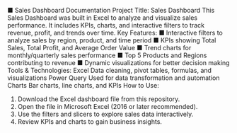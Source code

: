 ■ Sales Dashboard Documentation
Project Title: Sales Dashboard
This Sales Dashboard was built in Excel to analyze and visualize sales performance. It includes
KPIs, charts, and interactive filters to track revenue, profit, and trends over time.
Key Features:
■ Interactive filters to analyze sales by region, product, and time period
■ KPIs showing Total Sales, Total Profit, and Average Order Value
■ Trend charts for monthly/quarterly sales performance
■ Top 5 Products and Regions contributing to revenue
■ Dynamic visualizations for better decision making
Tools & Technologies:
Excel Data cleaning, pivot tables, formulas, and visualizations
Power Query Used for data transformation and automation
Charts Bar charts, line charts, and KPIs
How to Use:
1. Download the Excel dashboard file from this repository.
2. Open the file in Microsoft Excel (2016 or later recommended).
3. Use the filters and slicers to explore sales data interactively.
4. Review KPIs and charts to gain business insights.
